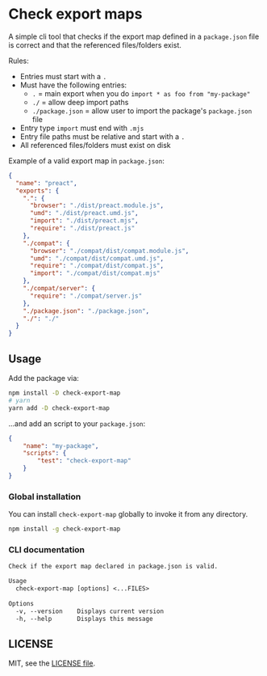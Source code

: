 # Check export maps

A simple cli tool that checks if the export map defined in a `package.json` file is correct and that the referenced files/folders exist.

Rules:

- Entries must start with a `.`
- Must have the following entries:
  - `.` = main export when you do `import * as foo from "my-package"`
  - `./` = allow deep import paths
  - `./package.json` = allow user to import the package's `package.json` file
- Entry type `import` must end with `.mjs`
- Entry file paths must be relative and start with a `.`
- All referenced files/folders must exist on disk

Example of a valid export map in `package.json`:

```json
{
  "name": "preact",
  "exports": {
    ".": {
      "browser": "./dist/preact.module.js",
      "umd": "./dist/preact.umd.js",
      "import": "./dist/preact.mjs",
      "require": "./dist/preact.js"
    },
    "./compat": {
      "browser": "./compat/dist/compat.module.js",
      "umd": "./compat/dist/compat.umd.js",
      "require": "./compat/dist/compat.js",
      "import": "./compat/dist/compat.mjs"
    },
    "./compat/server": {
      "require": "./compat/server.js"
    },
    "./package.json": "./package.json",
    "./": "./"
  }
}
```

## Usage

Add the package via:

```bash
npm install -D check-export-map
# yarn
yarn add -D check-export-map
```

...and add an script to your `package.json`:

```json
{
	"name": "my-package",
	"scripts": {
		"test": "check-export-map"
	}
}
```

### Global installation

You can install `check-export-map` globally to invoke it from any directory.

```bash
npm install -g check-export-map
```

### CLI documentation

```txt
Check if the export map declared in package.json is valid.

Usage
  check-export-map [options] <...FILES>
	
Options
  -v, --version    Displays current version
  -h, --help       Displays this message
```

## LICENSE

MIT, see the [LICENSE file](./LICENSE).

